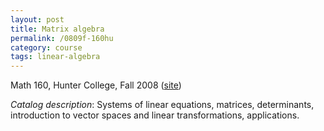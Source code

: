 ```yaml
---
layout: post
title: Matrix algebra
permalink: /0809f-160hu
category: course
tags: linear-algebra
---
```


Math 160, Hunter College, Fall 2008 ([site](http://math.boisestate.edu/~scoskey/courses/0809f-160hu))<!--more-->

*Catalog description*: Systems of linear equations, matrices, determinants, introduction to vector spaces and linear transformations, applications.
